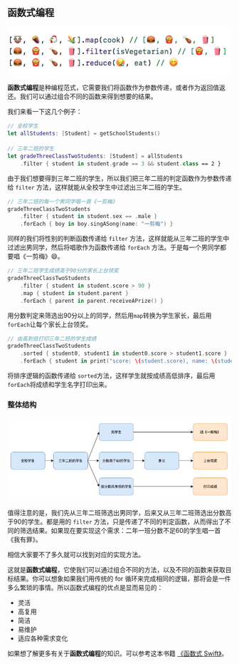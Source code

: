 ## 函数式编程

![](/assets/FunctionalReactiveProgramming/FunctionalProgrammingBanner.png)

**函数式编程**是种编程范式，它需要我们将函数作为参数传递，或者作为返回值返还。我们可以通过组合不同的函数来得到想要的结果。

我们来看一下这几个例子：

```swift
// 全校学生
let allStudents: [Student] = getSchoolStudents()

// 三年二班的学生
let gradeThreeClassTwoStudents: [Student] = allStudents
    .filter { student in student.grade == 3 && student.class == 2 }
```

由于我们想要得到三年二班的学生，所以我们把三年二班的判定函数作为参数传递给 `filter` 方法，这样就能从全校学生中过滤出三年二班的学生。

```swift
// 三年二班的每一个男同学唱一首《一剪梅》
gradeThreeClassTwoStudents
    .filter { student in student.sex == .male }
    .forEach { boy in boy.singASong(name: "一剪梅") }
```

同样的我们将性别的判断函数传递给 `filter` 方法，这样就能从三年二班的学生中过滤出男同学，然后将唱歌作为函数传递给 `forEach` 方法。于是每一个男同学都要唱《一剪梅》😄。

```swift
// 三年二班学生成绩高于90分的家长上台领奖
gradeThreeClassTwoStudents
    .filter { student in student.score > 90 }
    .map { student in student.parent }
    .forEach { parent in parent.receiveAPrize() }
```

用分数判定来筛选出90分以上的同学，然后用`map`转换为学生家长，最后用`forEach`让每个家长上台领奖。

```swift
// 由高到低打印三年二班的学生成绩
gradeThreeClassTwoStudents
    .sorted { student0, student1 in student0.score > student1.score }
    .forEach { student in print("score: \(student.score), name: \(student.name)") }
```

将排序逻辑的函数传递给 `sorted`方法，这样学生就按成绩高低排序，最后用`forEach`将成绩和学生名字打印出来。

### 整体结构

![](/assets/FunctionalReactiveProgramming/FunctionalProgramming.png)

值得注意的是，我们先从三年二班筛选出男同学，后来又从三年二班筛选出分数高于90的学生。都是用的 `filter` 方法，只是传递了不同的判定函数，从而得出了不同的筛选结果。如果现在要实现这个需求：二年一班分数不足60的学生唱一首《我有罪》。

相信大家要不了多久就可以找到对应的实现方法。

这就是**函数式编程**，它使我们可以通过组合不同的方法，以及不同的函数来获取目标结果。你可以想象如果我们用传统的 for 循环来完成相同的逻辑，那将会是一件多么繁琐的事情。所以函数式编程的优点是显而易见的：

* 灵活
* 高复用
* 简洁
* 易维护
* 适应各种需求变化


如果想了解更多有关于**函数式编程**的知识。可以参考这本书籍 [《函数式 Swift》](https://www.objccn.io/products/functional-swift/)。
